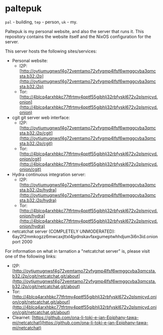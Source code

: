 # paltepuk

`pal` - building, `tep` - person, `uk` - my.

Paltepuk is my personal website, and also the server that runs it. This
repository contains the website itself and the NixOS configuration for the
server.

This server hosts the following sites/services:

- Personal website:
  - I2P: [http://oytjumugnwsf4g72vemtamo72vfvgmp4lfsf6wmggcvba3qmcsta.b32.i2p](http://oytjumugnwsf4g72vemtamo72vfvgmp4lfsf6wmggcvba3qmcsta.b32.i2p)
  - Tor: [http://4blcq4arxhbkc77tfrtmy4pptf55gjbhlj32rbfyskl672v2plsmjcyd.onion](http://4blcq4arxhbkc77tfrtmy4pptf55gjbhlj32rbfyskl672v2plsmjcyd.onion)
- cgit git server web interface:
  - I2P: [http://oytjumugnwsf4g72vemtamo72vfvgmp4lfsf6wmggcvba3qmcsta.b32.i2p/cgit](http://oytjumugnwsf4g72vemtamo72vfvgmp4lfsf6wmggcvba3qmcsta.b32.i2p/cgit)
  - Tor: [http://4blcq4arxhbkc77tfrtmy4pptf55gjbhlj32rbfyskl672v2plsmjcyd.onion/cgit](http://4blcq4arxhbkc77tfrtmy4pptf55gjbhlj32rbfyskl672v2plsmjcyd.onion/cgit)
- Hydra continuous integration server:
  - I2P: [http://oytjumugnwsf4g72vemtamo72vfvgmp4lfsf6wmggcvba3qmcsta.b32.i2p/hydra](http://oytjumugnwsf4g72vemtamo72vfvgmp4lfsf6wmggcvba3qmcsta.b32.i2p/hydra)
  - Tor: [http://4blcq4arxhbkc77tfrtmy4pptf55gjbhlj32rbfyskl672v2plsmjcyd.onion/hydra](http://4blcq4arxhbkc77tfrtmy4pptf55gjbhlj32rbfyskl672v2plsmjcyd.onion/hydra)
- netcatchat server (COMPLETELY UNMODERATED): 6ay2f2mmkogzz6mwcaxjttxl4jydnskavfaxgumeptwhhdjum3i6n3id.onion port 2000

For information on what in tarnation a "netcatchat server" is, please visit one of the following links:

- I2P: [http://oytjumugnwsf4g72vemtamo72vfvgmp4lfsf6wmggcvba3qmcsta.b32.i2p/cgit/netcatchat.git/about](http://oytjumugnwsf4g72vemtamo72vfvgmp4lfsf6wmggcvba3qmcsta.b32.i2p/cgit/netcatchat.git/about)
- Tor: [http://4blcq4arxhbkc77tfrtmy4pptf55gjbhlj32rbfyskl672v2plsmjcyd.onion/cgit/netcatchat.git/about](http://4blcq4arxhbkc77tfrtmy4pptf55gjbhlj32rbfyskl672v2plsmjcyd.onion/cgit/netcatchat.git/about)
- Clearnet: [https://github.com/ona-li-toki-e-jan-Epiphany-tawa-mi/netcatchat](https://github.com/ona-li-toki-e-jan-Epiphany-tawa-mi/netcatchat)

